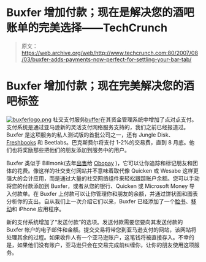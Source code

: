 # Buxfer 增加付款；现在是解决您的酒吧账单的完美选择——TechCrunch

> 原文：<https://web.archive.org/web/http://www.techcrunch.com:80/2007/08/03/buxfer-adds-payments-now-perfect-for-settling-your-bar-tab/>

# Buxfer 增加付款；现在完美解决您的酒吧标签

[![buxferlogo.png](img/b1b3ddbce195d16fd3c508784965322b.png)](https://web.archive.org/web/20220816004216/http://www.crunchbase.com/company/buxfer) 社交支付服务[buffer](https://web.archive.org/web/20220816004216/http://buxfer.com/)在其资金管理系统中增加了点对点支付。支付系统是通过亚马逊新的灵活支付网络服务支持的，我们之前已经报道过。Buxfer 是这项服务的私人测试版的首批公司之一，还有 Jungle Disk、 [Freshbooks](https://web.archive.org/web/20220816004216/http://www.beta.techcrunch.com/2007/06/28/freshbooks-launches-open-api/) 和 Beetlabs。巴克斯费尔将支付 1-2%的交易费，直到 8 月底。他们也将奖励那些把他们的朋友添加到服务中的用户。

Buxfer 类似于 Billmonk(去年[出售](https://web.archive.org/web/20220816004216/http://www.beta.techcrunch.com/2007/01/30/minimerger-obopay-aquires-billmonk/)给 [Obopay](https://web.archive.org/web/20220816004216/http://www.beta.techcrunch.com/2006/03/29/obopay-set-to-launch-more-mobile-payments/) )，它可以让你追踪和标记朋友和团体的花费。像这样的社交支付网站并不意味着取代像 Quicken 或 Wesabe 这样更强大的会计应用，而是通过大量的社交网络组件来轻松跟踪账户余额。您可以手动将您的付款添加到 Buxfer，或者从您的银行、Quicken 或 Microsoft Money 导入付款单。在 Buxfer 上付款可以让你管理你和朋友的余额，并通过饼状图和图表分析你的支出。自从我们上一次介绍它们以来，Buxfer 已经添加了一个[脸书](https://web.archive.org/web/20220816004216/http://www.facebook.com/apps/application.php?id=2216806192&b&ref=pd)、[移动](https://web.archive.org/web/20220816004216/http://m.buxfer.com/)和 iPhone 应用程序。

新的支付系统增加了“发送付款”的选项。发送付款需要您要向其发送付款的 Buxfer 帐户的电子邮件和金额。提交交易将带您到亚马逊支付的网站，该网站将处理其余的过程。如果收件人有一个亚马逊账户，这笔钱将被直接存入。不幸的是，如果他们没有账户，亚马逊只会在交易完成前纠缠你，让你的朋友使用这项服务。